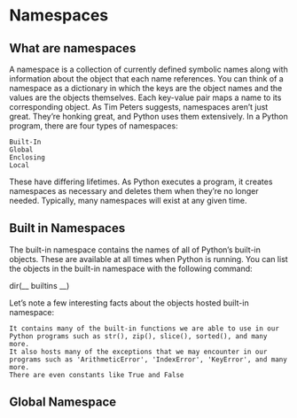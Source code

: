 # Namespaces
## What are namespaces
A namespace is a collection of currently defined symbolic names along with information about the object that each name references. You can think of a namespace as a dictionary in which the keys are the object names and the values are the objects themselves. Each key-value pair maps a name to its corresponding object.
As Tim Peters suggests, namespaces aren’t just great. They’re honking great, and Python uses them extensively. In a Python program, there are four types of namespaces:

    Built-In
    Global
    Enclosing
    Local

These have differing lifetimes. As Python executes a program, it creates namespaces as necessary and deletes them when they’re no longer needed. Typically, many namespaces will exist at any given time.
## Built in Namespaces
The built-in namespace contains the names of all of Python’s built-in objects. These are available at all times when Python is running. You can list the objects in the built-in namespace with the following command:

 dir(__ builtins __)

Let’s note a few interesting facts about the objects hosted built-in namespace:

    It contains many of the built-in functions we are able to use in our Python programs such as str(), zip(), slice(), sorted(), and many more.
    It also hosts many of the exceptions that we may encounter in our programs such as 'ArithmeticError', 'IndexError', 'KeyError', and many more.
    There are even constants like True and False

## Global Namespace

